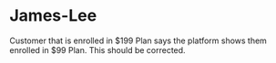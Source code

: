 # James-Lee
Customer that is enrolled in $199 Plan says the platform shows them enrolled in $99 Plan. This should be corrected.
